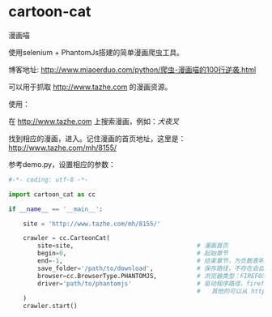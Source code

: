 # cartoon-cat

漫画喵

使用selenium + PhantomJs搭建的简单漫画爬虫工具。

博客地址: http://www.miaoerduo.com/python/爬虫-漫画喵的100行逆袭.html

可以用于抓取 http://www.tazhe.com 的漫画资源。

使用：

在 http://www.tazhe.com 上搜索漫画，例如：*犬夜叉*

找到相应的漫画，进入。记住漫画的首页地址，这里是：http://www.tazhe.com/mh/8155/

参考demo.py，设置相应的参数：

```python
#-*- coding: utf-8 -*-

import cartoon_cat as cc

if __name__ == '__main__':

    site = 'http://www.tazhe.com/mh/8155/'

    crawler = cc.CartoonCat(
        site=site,                                  # 漫画首页
        begin=0,                                    # 起始章节
        end=-1,                                     # 结束章节，为负数表明不设结束章节
        save_folder='/path/to/download',            # 保存路径，不存在会自动创建
        browser=cc.BrowserType.PHANTOMJS,           # 浏览器类型：FIREFOX，CHROME，SAFARI，IE，PHANTOMJS
        driver='path/to/phantomjs'                  # 驱动程序路径，firefox不需要
                                                    #   其他的可以从 https://pypi.python.org/pypi/selenium 下载
    )
    crawler.start()
    
```

